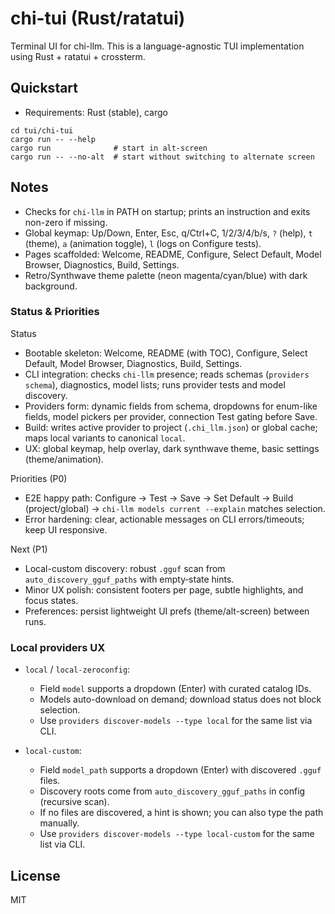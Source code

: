 # chi-tui (Rust/ratatui)

Terminal UI for chi-llm. This is a language-agnostic TUI implementation using Rust + ratatui + crossterm.

## Quickstart

- Requirements: Rust (stable), cargo

```
cd tui/chi-tui
cargo run -- --help
cargo run              # start in alt-screen
cargo run -- --no-alt  # start without switching to alternate screen
```

## Notes
- Checks for `chi-llm` in PATH on startup; prints an instruction and exits non-zero if missing.
- Global keymap: Up/Down, Enter, Esc, q/Ctrl+C, 1/2/3/4/b/s, `?` (help), `t` (theme), `a` (animation toggle), `l` (logs on Configure tests).
- Pages scaffolded: Welcome, README, Configure, Select Default, Model Browser, Diagnostics, Build, Settings.
- Retro/Synthwave theme palette (neon magenta/cyan/blue) with dark background.

### Status & Priorities

Status
- Bootable skeleton: Welcome, README (with TOC), Configure, Select Default, Model Browser, Diagnostics, Build, Settings.
- CLI integration: checks `chi-llm` presence; reads schemas (`providers schema`), diagnostics, model lists; runs provider tests and model discovery.
- Providers form: dynamic fields from schema, dropdowns for enum-like fields, model pickers per provider, connection Test gating before Save.
- Build: writes active provider to project (`.chi_llm.json`) or global cache; maps local variants to canonical `local`.
- UX: global keymap, help overlay, dark synthwave theme, basic settings (theme/animation).

Priorities (P0)
- E2E happy path: Configure → Test → Save → Set Default → Build (project/global) → `chi-llm models current --explain` matches selection.
- Error hardening: clear, actionable messages on CLI errors/timeouts; keep UI responsive.

Next (P1)
- Local-custom discovery: robust `.gguf` scan from `auto_discovery_gguf_paths` with empty‑state hints.
- Minor UX polish: consistent footers per page, subtle highlights, and focus states.
- Preferences: persist lightweight UI prefs (theme/alt-screen) between runs.

### Local providers UX

- `local` / `local-zeroconfig`:
  - Field `model` supports a dropdown (Enter) with curated catalog IDs.
  - Models auto-download on demand; download status does not block selection.
  - Use `providers discover-models --type local` for the same list via CLI.

- `local-custom`:
  - Field `model_path` supports a dropdown (Enter) with discovered `.gguf` files.
  - Discovery roots come from `auto_discovery_gguf_paths` in config (recursive scan).
  - If no files are discovered, a hint is shown; you can also type the path manually.
  - Use `providers discover-models --type local-custom` for the same list via CLI.

## License
MIT
